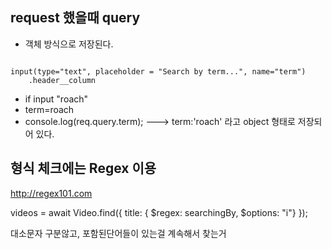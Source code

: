 ## request 했을때 query

- 객체 방식으로 저장된다.
<pre><code>
input(type="text", placeholder = "Search by term...", name="term")
    .header__column
</code></pre>
- if input "roach"
- term=roach
- console.log(req.query.term); ---> term:'roach' 라고 object 형태로 저장되어 있다.

## 형식 체크에는 Regex 이용

<http://regex101.com>

videos = await Video.find({ title: { $regex: searchingBy, $options: "i"} });

대소문자 구분않고, 포함된단어들이 있는걸 계속해서 찾는거
